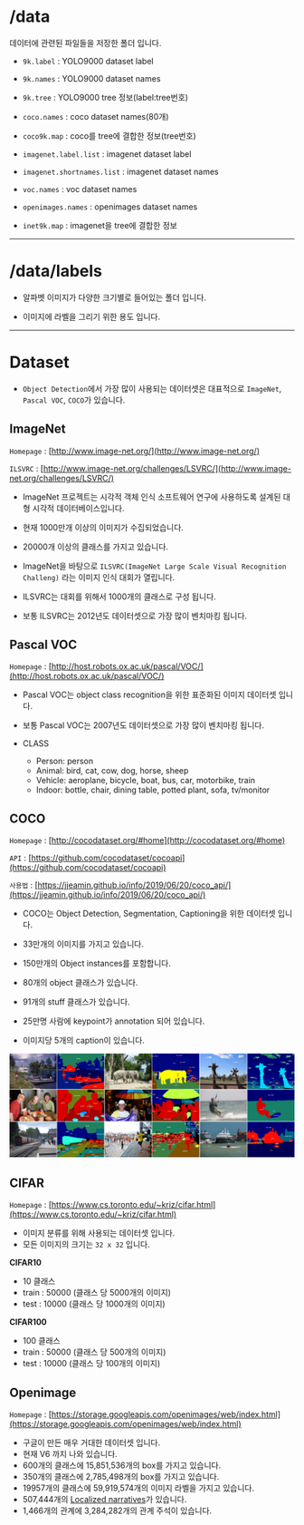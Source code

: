 # /data

데이터에 관련된 파일들을 저장한 폴더 입니다.

- `9k.label` : YOLO9000 dataset label

- `9k.names` : YOLO9000 dataset names

- `9k.tree` : YOLO9000 tree 정보(label:tree번호)

- `coco.names` : coco dataset names(80개)

- `coco9k.map` : coco를 tree에 결합한 정보(tree번호)

- `imagenet.label.list` : imagenet dataset label

- `imagenet.shortnames.list` : imagenet dataset names

- `voc.names` : voc dataset names

- `openimages.names` : openimages dataset names

- `inet9k.map` : imagenet을 tree에 결합한 정보

---

# /data/labels

- 알파벳 이미지가 다양한 크기별로 들어있는 폴더 입니다.

- 이미지에 라벨을 그리기 위한 용도 입니다.

---

# Dataset

- `Object Detection`에서 가장 많이 사용되는 데이터셋은 대표적으로 `ImageNet`, `Pascal VOC`, `COCO`가 있습니다.

## ImageNet

`Homepage` : [http://www.image-net.org/](http://www.image-net.org/)

`ILSVRC` : [http://www.image-net.org/challenges/LSVRC/](http://www.image-net.org/challenges/LSVRC/)

- ImageNet 프로젝트는 시각적 객체 인식 소프트웨어 연구에 사용하도록 설계된 대형 시각적 데이터베이스입니다.

- 현재 1000만개 이상의 이미지가 수집되었습니다.

- 20000개 이상의 클래스를 가지고 있습니다.

- ImageNet을 바탕으로 `ILSVRC(ImageNet Large Scale Visual Recognition Challeng)` 라는 이미지 인식 대회가 열립니다.

- ILSVRC는 대회를 위해서 1000개의 클래스로 구성 됩니다.

- 보통 ILSVRC는 2012년도 데이터셋으로 가장 많이 벤치마킹 됩니다.

## Pascal VOC

`Homepage` : [http://host.robots.ox.ac.uk/pascal/VOC/](http://host.robots.ox.ac.uk/pascal/VOC/)

- Pascal VOC는 object class recognition을 위한 표준화된 이미지 데이터셋 입니다.

- 보통 Pascal VOC는 2007년도 데이터셋으로 가장 많이 벤치마킹 됩니다.

- CLASS
  + Person: person
  + Animal: bird, cat, cow, dog, horse, sheep
  + Vehicle: aeroplane, bicycle, boat, bus, car, motorbike, train
  + Indoor: bottle, chair, dining table, potted plant, sofa, tv/monitor

## COCO

`Homepage` : [http://cocodataset.org/#home](http://cocodataset.org/#home)

`API` : [https://github.com/cocodataset/cocoapi](https://github.com/cocodataset/cocoapi)

`사용법` : [https://jjeamin.github.io/info/2019/06/20/coco_api/](https://jjeamin.github.io/info/2019/06/20/coco_api/)

- COCO는 Object Detection, Segmentation, Captioning을 위한 데이터셋 입니다.

- 33만개의 이미지를 가지고 있습니다.

- 150만개의 Object instances를 포함합니다.

- 80개의 object 클래스가 있습니다.

- 91개의 stuff 클래스가 있습니다.

- 25만명 사람에 keypoint가 annotation 되어 있습니다.

- 이미지당 5개의 caption이 있습니다.




![coco](/figure/coco_stuff.png)



## CIFAR

`Homepage` : [https://www.cs.toronto.edu/~kriz/cifar.html](https://www.cs.toronto.edu/~kriz/cifar.html)

- 이미지 분류를 위해 사용되는 데이터셋 입니다.
- 모든 이미지의 크기는 `32 x 32` 입니다.

**CIFAR10**

- 10 클래스
- train : 50000 (클래스 당 5000개의 이미지)
- test : 10000 (클래스 당 1000개의 이미지)

**CIFAR100**

- 100 클래스
- train : 50000 (클래스 당 500개의 이미지)
- test : 10000 (클래스 당 100개의 이미지)

## Openimage

`Homepage` : [https://storage.googleapis.com/openimages/web/index.html](https://storage.googleapis.com/openimages/web/index.html)

- 구글이 만든 매우 거대한 데이터셋 입니다.
- 현재 V6 까지 나와 있습니다.
- 600개의 클래스에 15,851,536개의 box를 가지고 있습니다.
- 350개의 클래스에 2,785,498개의 box를 가지고 있습니다.
- 19957개의 클래스에 59,919,574개의 이미지 라벨을 가지고 있습니다.
- 507,444개의 [Localized narratives](https://google.github.io/localized-narratives/)가 있습니다.
- 1,466개의 관계에 3,284,282개의 관계 주석이 있습니다.
